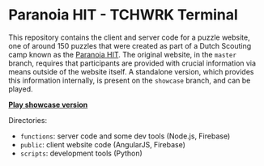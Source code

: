 # Paranoia HIT - TCHWRK Terminal

This repository contains the client and server code for a puzzle website, one of around 150 puzzles that were created as part of a Dutch Scouting camp known as the [Paranoia HIT](http://paranoia.50noord.nl/). The original website, in the `master` branch, requires that participants are provided with crucial information via means outside of the website itself. A standalone version, which provides this information internally, is present on the `showcase` branch, and can be played.

**[Play showcase version](https://tchwrk.marein.net/)**

Directories:

- `functions`: server code and some dev tools (Node.js, Firebase)
- `public`: client website code (AngularJS, Firebase)
- `scripts`: development tools (Python)

